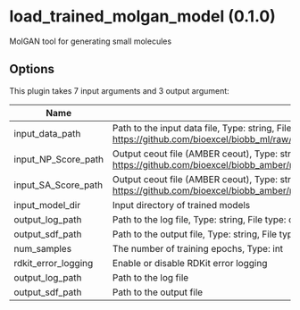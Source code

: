 # load_trained_molgan_model (0.1.0)

MolGAN tool for generating small molecules

## Options

This plugin takes 7 input arguments and 3 output argument:

| Name          | Description             | I/O    | Type   | Default |
|---------------|-------------------------|--------|--------|---------|
| input_data_path | Path to the input data file, Type: string, File type: input, Accepted formats: pkl, Example file: https://github.com/bioexcel/biobb_ml/raw/master/biobb_ml/test/reference/classification/ref_output_model_support_vector_machine.pkl | Input | string | string |
| input_NP_Score_path | Output ceout file (AMBER ceout), Type: string, File type: input, Accepted formats: gz, Example file: https://github.com/bioexcel/biobb_amber/raw/master/biobb_amber/test/data/cphstats/sander.ceout.gz | Input | string | string |
| input_SA_Score_path | Output ceout file (AMBER ceout), Type: string, File type: input, Accepted formats: gz, Example file: https://github.com/bioexcel/biobb_amber/raw/master/biobb_amber/test/data/cphstats/sander.ceout.gz | Input | string | string |
| input_model_dir | Input directory of trained models | Input | string | string |
| output_log_path | Path to the log file, Type: string, File type: output, Accepted formats: log | Input | string | string |
| output_sdf_path | Path to the output file, Type: string, File type: output, Accepted formats: sdf | Input | string | string |
| num_samples | The number of training epochs, Type: int | Input | int | int |
| rdkit_error_logging | Enable or disable RDKit error logging | Input | string | string |
| output_log_path | Path to the log file | Output | File | File |
| output_sdf_path | Path to the output file | Output | File | File |
